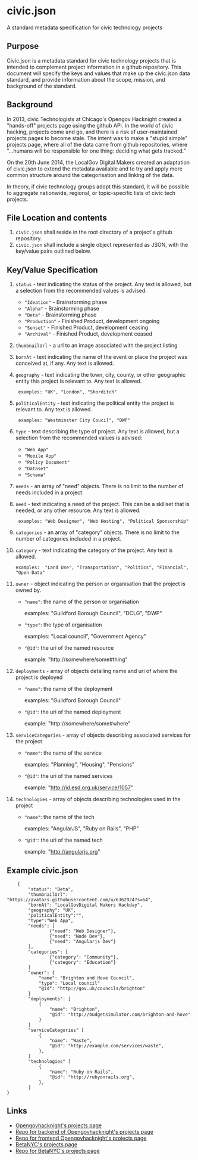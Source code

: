 # civic.json
A standard metadata specification for civic technology projects


## Purpose

Civic.json is a metadata standard for civic technology projects that is intended to complement project information in a github repository.  This document will specify the keys and values that make up the civic.json data standard, and provide information about the scope, mission, and background of the standard.


## Background 

In 2013, civic Technologists at Chicago's Opengov Hacknight created a "hands-off" projects page using the github API.  In the world of civic hacking, projects come and go, and there is a risk of user-maintained projects pages to become stale.  The intent was to make a "stupid simple" projects page, where all of the data came from github repositories, where "...humans will be responsible for one thing: deciding what gets tracked."  

On the 20th June 2014, the LocalGov Digital Makers created an adaptation of civic.json to extend the metadata available and to try and apply more common structure around the categorisation and linking of the data.

In theory, if civic technology groups adopt this standard, it will be possible to aggregate nationwide, regional, or topic-specific lists of civic tech projects.


## File Location and contents
1. `civic.json` shall reside in the root directory of a project's github repository.
2. `civic.json` shall include a single object represented as JSON, with the key/value pairs outlined below.


## Key/Value Specification
1. `status` - text indicating the status of the project.  Any text is allowed, but a selection from the recommended values is advised:

   * `"Ideation"` - Brainstorming phase
   * `"Alpha"` - Brainstorming phase
   * `"Beta"` - Brainstorming phase
   * `"Production"` - Finished Product, development ongoing
   * `"Sunset"` - Finished Product, development ceasing
   * `"Archival"` - Finished Product, development ceased
2. `thumbnailUrl` - a url to an image associated with the project listing
3. `bornAt` - text indicating the name of the event or place the project was conceived at, if any.  Any text is allowed.
4. `geography` - text indicating the town, city, county, or other geographic entity this project is relevant to.  Any text is allowed.

		examples: "UK", "London", "Shorditch"
5. `politicalEntity` - text indicating the political entity the project is relevant to. Any text is allowed.

		examples: "Westminster City Coucil", "DWP"
6. `type` - text describing the type of project.  Any text is allowed, but a selection from the recommended values is advised:

   * `"Web App"`
   * `"Mobile App"`
   * `"Policy Document"`
   * `"Dataset"`
   * `"Schema"`

7. `needs` - an array of "need" objects.  There is no limit to the number of needs included in a project.
8. `need` - text indicating a need of the project.  This can be a skillset that is needed, or any other resource.  Any text is allowed.

		examples: "Web Designer", "Web Hosting", "Political Sponsorship"

9. `categories` - an array of "category" objects.  There is no limit to the number of categories included in a project.
10. `category` - text indicating the category of the project.  Any text is allowed.

		examples:  "Land Use", "Transportation", "Politics", "Financial", "Open Data"

11. `owner` - object indicating the person or organisation that the project is owned by.

	* `"name"`: the name of the person or organisation

		examples: "Guildford Borough Council", "DCLG", "DWP"

	* `"type"`: the type of organisation 

		examples: "Local council", "Government Agency"
		
	* `"@id"`: the uri of the named resource

		example: "http://somewhere/some#thing"
		
12. `deployments` - array of objects detailing name and uri of where the project is deployed

	* `"name"`: the name of the deployment

		examples: "Guildford Borough Council"
		
	* `"@id"`: the uri of the named deployment

		example: "http://somewhere/some#where"
		
13. `serviceCategories` - array of objects describing associated services for the project

	* `"name"`: the name of the service

		examples: "Planning", "Housing", "Pensions"
		
	* `"@id"`: the uri of the named services

		example: "http://id.esd.org.uk/service/1057"
14. `technologies` - array of objects describing technologies used in the project

	* `"name"`: the name of the tech

		examples: "AngularJS", "Ruby on Rails", "PHP"
		
	* `"@id"`: the uri of the named tech

		example: "http://angularjs.org"

## Example civic.json
```
	{
        "status": "Beta",
        "thumbnailUrl": "https://avatars.githubusercontent.com/u/6362924?s=64",
        "bornAt": "LocalGovDigital Makers Hackday",
        "geography": "UK",
        "politicalEntity":"",
        "type":"Web App",
        "needs": [
                {"need": "Web Designer"},
                {"need": "Node Dev"},
                {"need": "Angularjs Dev"}
        ],
        "categories": [
                {"category": "Community"},
                {"category": "Education"}
        ]
        "owner": {
            "name": "Brighton and Hove Council",
            "type": "Local council"
            "@id": "http://gov.uk/councils/brighton"
        }
        "deployments": [
            {
                "name": "Brighton",
                "@id": "http://budgetsimulator.com/brighton-and-hove"
            }
        ]
        "serviceCategories" [
            {
                "name": "Waste",
                "@id": "http://example.com/services/waste",
            },
        ]
        "technologies" [
            {
                "name": "Ruby on Rails",
                "@id": "http://rubyonrails.org",
            },
        ]
}
```

## Links
 *  [Opengovhacknight's projects page](http://opengovhacknight.org/projects.html)
 *  [Repo for backend of Opengovhacknight's projects page](https://github.com/open-city/civic-json-worker)
 *  [Repo for frontend Opengovhacknight's projects page](https://github.com/open-city/open-gov-hack-night#projects-and-people)
 *  [BetaNYC's projects page](http://projects.betanyc.us)
 *  [Repo for BetaNYC's projects page](https://github.com/chriswhong/betanyc-projects-list)




